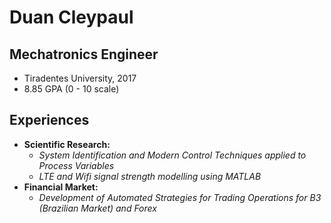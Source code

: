 # Duan Cleypaul

## Mechatronics Engineer
* Tiradentes University, 2017
* 8.85 GPA (0 - 10 scale)

## Experiences
* **Scientific Research:**
  * *System Identification and Modern Control Techniques applied to Process Variables*
  * *LTE and Wifi signal strength modelling using MATLAB*
* **Financial Market:**
  * *Development of Automated Strategies for Trading Operations for B3 (Brazilian Market) and Forex*

